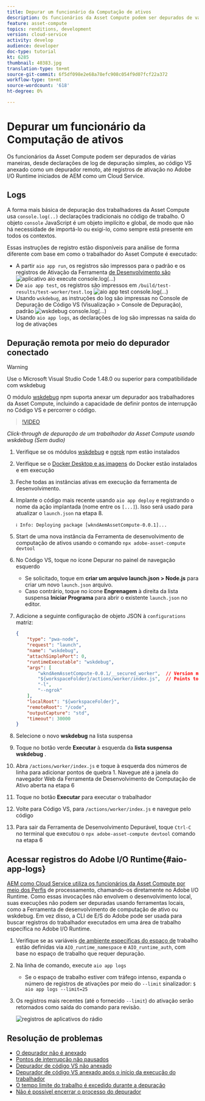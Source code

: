 ```yaml
---
title: Depurar um funcionário da Computação de ativos
description: Os funcionários da Asset Compute podem ser depurados de várias maneiras, desde declarações de log de depuração simples, ao código VS anexado como um depurador remoto, até registros de ativação no Adobe I/O Runtime iniciados de AEM como um Cloud Service.
feature: asset-compute
topics: renditions, development
version: cloud-service
activity: develop
audience: developer
doc-type: tutorial
kt: 6285
thumbnail: 40383.jpg
translation-type: tm+mt
source-git-commit: 6f5df098e2e68a78efc908c054f9d07fcf22a372
workflow-type: tm+mt
source-wordcount: '618'
ht-degree: 0%

---
```



# Depurar um funcionário da Computação de ativos

Os funcionários da Asset Compute podem ser depurados de várias maneiras, desde declarações de log de depuração simples, ao código VS anexado como um depurador remoto, até registros de ativação no Adobe I/O Runtime iniciados de AEM como um Cloud Service.

## Logs

A forma mais básica de depuração dos trabalhadores da Asset Compute usa `console.log(..)` declarações tradicionais no código de trabalho. O objeto `console` JavaScript é um objeto implícito e global, de modo que não há necessidade de importá-lo ou exigi-lo, como sempre está presente em todos os contextos.

Essas instruções de registro estão disponíveis para análise de forma diferente com base em como o trabalhador do Asset Compute é executado:

+ A partir `aio app run`, os registros são impressos para o padrão e os registros de Ativação da Ferramenta [de Desenvolvimento são](../develop/development-tool.md)
   ![aplicativo aio execute console.log(...)](./assets/debug/console-log__aio-app-run.png)
+ De `aio app test`, os registros são impressos em `/build/test-results/test-worker/test.log`
   ![aio app test console.log(...)](./assets/debug/console-log__aio-app-test.png)
+ Usando `wskdebug`, as instruções do log são impressas no Console de Depuração de Código VS (Visualização > Console de Depuração), padrão
   ![wskdebug console.log(...)](./assets/debug/console-log__wskdebug.png)
+ Usando `aio app logs`, as declarações de log são impressas na saída do log de ativações

## Depuração remota por meio do depurador conectado

>[!WARNING]
>
>Use o Microsoft Visual Studio Code 1.48.0 ou superior para compatibilidade com wskdebug

O módulo [wskdebug](https://www.npmjs.com/package/@openwhisk/wskdebug) npm suporta anexar um depurador aos trabalhadores da Asset Compute, incluindo a capacidade de definir pontos de interrupção no Código VS e percorrer o código.

>[!VIDEO](https://video.tv.adobe.com/v/40383/?quality=12&learn=on)

_Click-through de depuração de um trabalhador da Asset Compute usando wskdebug (Sem áudio)_

1. Verifique se os módulos [wskdebug](../set-up/development-environment.md#wskdebug) e [ngrok](../set-up/development-environment.md#ngork) npm estão instalados
1. Verifique se o [Docker Desktop e as imagens](../set-up/development-environment.md#docker) do Docker estão instalados e em execução
1. Feche todas as instâncias ativas em execução da ferramenta de desenvolvimento.
1. Implante o código mais recente usando `aio app deploy` e registrando o nome da ação implantada (nome entre os `[...]`). Isso será usado para atualizar o `launch.json` na etapa 8.

   ```
   ℹ Info: Deploying package [wkndAemAssetCompute-0.0.1]...
   ```
1. Start de uma nova instância da Ferramenta de desenvolvimento de computação de ativos usando o comando `npx adobe-asset-compute devtool`
1. No Código VS, toque no ícone Depurar no painel de navegação esquerdo
   + Se solicitado, toque em __criar um arquivo launch.json > Node.js__ para criar um novo `launch.json` arquivo.
   + Caso contrário, toque no ícone __Engrenagem__ à direita da lista suspensa __Iniciar Programa__ para abrir o existente `launch.json` no editor.
1. Adicione a seguinte configuração de objeto JSON à `configurations` matriz:

   ```json
   {
       "type": "pwa-node",
       "request": "launch",
       "name": "wskdebug",
       "attachSimplePort": 0,
       "runtimeExecutable": "wskdebug",
       "args": [
           "wkndAemAssetCompute-0.0.1/__secured_worker",  // Version must match your Asset Compute worker's version
           "${workspaceFolder}/actions/worker/index.js",  // Points to your worker
           "-l",
           "--ngrok"
       ],
       "localRoot": "${workspaceFolder}",
       "remoteRoot": "/code",
       "outputCapture": "std",
       "timeout": 30000
   }
   ```

1. Selecione o novo __wskdebug__ na lista suspensa
1. Toque no botão verde __Executar__ à esquerda da __lista suspensa wskdebug__ .
1. Abra `/actions/worker/index.js` e toque à esquerda dos números de linha para adicionar pontos de quebra 1. Navegue até a janela do navegador Web da Ferramenta de Desenvolvimento de Computação de Ativo aberta na etapa 6
1. Toque no botão __Executar__ para executar o trabalhador
1. Volte para Código VS, para `/actions/worker/index.js` e navegue pelo código
1. Para sair da Ferramenta de Desenvolvimento Depurável, toque `Ctrl-C` no terminal que executou o `npx adobe-asset-compute devtool` comando na etapa 6

## Acessar registros do Adobe I/O Runtime{#aio-app-logs}

[AEM como Cloud Service utiliza os funcionários da Asset Compute por meio dos Perfis](../deploy/processing-profiles.md) de processamento, chamando-os diretamente no Adobe I/O Runtime. Como essas invocações não envolvem o desenvolvimento local, suas execuções não podem ser depuradas usando ferramentas locais, como a Ferramenta de desenvolvimento de computação de ativo ou wskdebug. Em vez disso, a CLI de E/S do Adobe pode ser usada para buscar registros do trabalhador executados em uma área de trabalho específica no Adobe I/O Runtime.

1. Verifique se as variáveis [de ambiente específicas do espaço de](../deploy/runtime.md) trabalho estão definidas via `AIO_runtime_namespace` e `AIO_runtime_auth`, com base no espaço de trabalho que requer depuração.
1. Na linha de comando, execute `aio app logs`
   + Se o espaço de trabalho estiver com tráfego intenso, expanda o número de registros de ativações por meio do `--limit` sinalizador:
      `$ aio app logs --limit=25`
1. Os registros mais recentes (até o fornecido `--limit`) do ativação serão retornados como saída do comando para revisão.

   ![registros de aplicativos do rádio](./assets/debug/aio-app-logs.png)

## Resolução de problemas

+ [O depurador não é anexado](../troubleshooting.md#debugger-does-not-attach)
+ [Pontos de interrupção não pausados](../troubleshooting.md#breakpoints-no-pausing)
+ [Depurador de código VS não anexado](../troubleshooting.md#vs-code-debugger-not-attached)
+ [Depurador de código VS anexado após o início da execução do trabalhador](../troubleshooting.md#vs-code-debugger-attached-after-worker-execution-began)
+ [O tempo limite do trabalho é excedido durante a depuração](../troubleshooting.md#worker-times-out-while-debugging)
+ [Não é possível encerrar o processo do depurador](../troubleshooting.md#cannot-terminate-debugger-process)
